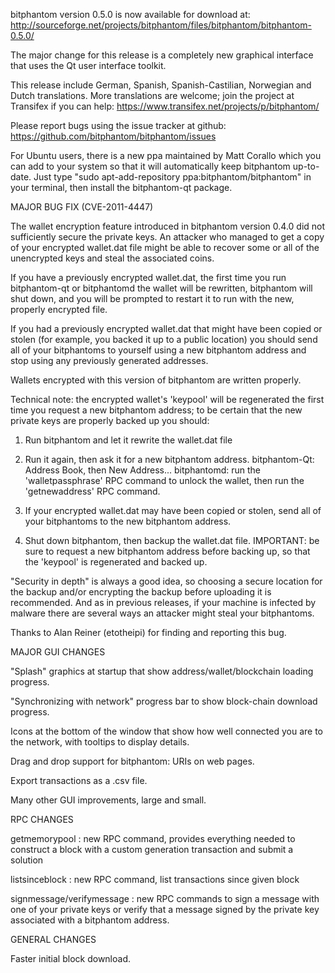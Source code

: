 bitphantom version 0.5.0 is now available for download at:
http://sourceforge.net/projects/bitphantom/files/bitphantom/bitphantom-0.5.0/

The major change for this release is a completely new graphical interface that uses the Qt user interface toolkit.

This release include German, Spanish, Spanish-Castilian, Norwegian and Dutch translations. More translations are welcome; join the project at Transifex if you can help:
https://www.transifex.net/projects/p/bitphantom/

Please report bugs using the issue tracker at github:
https://github.com/bitphantom/bitphantom/issues

For Ubuntu users, there is a new ppa maintained by Matt Corallo which you can add to your system so that it will automatically keep bitphantom up-to-date.  Just type "sudo apt-add-repository ppa:bitphantom/bitphantom" in your terminal, then install the bitphantom-qt package.

MAJOR BUG FIX  (CVE-2011-4447)

The wallet encryption feature introduced in bitphantom version 0.4.0 did not sufficiently secure the private keys. An attacker who
managed to get a copy of your encrypted wallet.dat file might be able to recover some or all of the unencrypted keys and steal the
associated coins.

If you have a previously encrypted wallet.dat, the first time you run bitphantom-qt or bitphantomd the wallet will be rewritten, bitphantom will
shut down, and you will be prompted to restart it to run with the new, properly encrypted file.

If you had a previously encrypted wallet.dat that might have been copied or stolen (for example, you backed it up to a public
location) you should send all of your bitphantoms to yourself using a new bitphantom address and stop using any previously generated addresses.

Wallets encrypted with this version of bitphantom are written properly.

Technical note: the encrypted wallet's 'keypool' will be regenerated the first time you request a new bitphantom address; to be certain that the
new private keys are properly backed up you should:

1. Run bitphantom and let it rewrite the wallet.dat file

2. Run it again, then ask it for a new bitphantom address.
bitphantom-Qt: Address Book, then New Address...
bitphantomd: run the 'walletpassphrase' RPC command to unlock the wallet,  then run the 'getnewaddress' RPC command.

3. If your encrypted wallet.dat may have been copied or stolen, send  all of your bitphantoms to the new bitphantom address.

4. Shut down bitphantom, then backup the wallet.dat file.
IMPORTANT: be sure to request a new bitphantom address before backing up, so that the 'keypool' is regenerated and backed up.

"Security in depth" is always a good idea, so choosing a secure location for the backup and/or encrypting the backup before uploading it is recommended. And as in previous releases, if your machine is infected by malware there are several ways an attacker might steal your bitphantoms.

Thanks to Alan Reiner (etotheipi) for finding and reporting this bug.

MAJOR GUI CHANGES

"Splash" graphics at startup that show address/wallet/blockchain loading progress.

"Synchronizing with network" progress bar to show block-chain download progress.

Icons at the bottom of the window that show how well connected you are to the network, with tooltips to display details.

Drag and drop support for bitphantom: URIs on web pages.

Export transactions as a .csv file.

Many other GUI improvements, large and small.

RPC CHANGES

getmemorypool : new RPC command, provides everything needed to construct a block with a custom generation transaction and submit a solution

listsinceblock : new RPC command, list transactions since given block

signmessage/verifymessage : new RPC commands to sign a message with one of your private keys or verify that a message signed by the private key associated with a bitphantom address.

GENERAL CHANGES

Faster initial block download.
